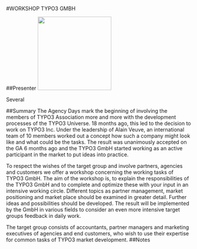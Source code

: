 #WORKSHOP TYPO3 GMBH


##Presenter
<img src="https://t3con.eu/fileadmin/user_upload/x" width="200">

Several

##Summary
The Agency Days mark the beginning of involving the members of TYPO3 Association more and more with the development processes of the TYPO3 Universe. 18 months ago, this led to the decision to work on TYPO3 Inc. Under the leadership of Alain Veuve, an international team of 10 members worked out a concept how such a company might look like and what could be the tasks. The result was unanimously accepted on the GA 6 months ago and the TYPO3 GmbH started working as an active participant in the market to put ideas into
practice.

To respect the wishes of the target group and involve partners, agencies and customers we offer a workshop concerning the working tasks of TYPO3 GmbH. The aim of the workshop is, to explain the responsibilities of the TYPO3 GmbH and to complete and optimize these with your input in an intensive working circle. Different topics as partner management, market positioning and market place should be examined in greater detail. Further ideas and possibilities should be developed. The result will be implemented by the GmbH in various fields to consider an even more intensive target groups feedback in daily work.

The target group consists of accountants, partner managers and marketing executives of agencies and end customers, who wish to use their expertise for common tasks of TYPO3 market development.
##Notes